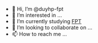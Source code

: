 - 👋 Hi, I’m @duyhp-fpt
- 👀 I’m interested in ...
- 🌱 I’m currently studying [FPT](https://fpt.edu.vn/) 
- 💞️ I’m looking to collaborate on ...
- 📫 How to reach me ...

<!---
duyhp-fpt/duyhp-fpt is a ✨ special ✨ repository because its `README.md` (this file) appears on your GitHub profile.
You can click the Preview link to take a look at your changes.
--->
